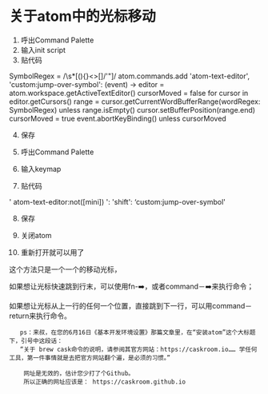 # 关于atom中的光标移动

1. 呼出Command Palette
2. 输入init script
3. 贴代码

  SymbolRegex = /\s*[(){}<>[\]/'"]/
  atom.commands.add 'atom-text-editor', 'custom:jump-over-symbol': (event) ->
  editor = atom.workspace.getActiveTextEditor()
  cursorMoved = false
  for cursor in editor.getCursors()
    range = cursor.getCurrentWordBufferRange(wordRegex: SymbolRegex)
    unless range.isEmpty()
      cursor.setBufferPosition(range.end)
      cursorMoved = true
  event.abortKeyBinding() unless cursorMoved

4. 保存

5. 呼出Command Palette
6. 输入keymap
7. 贴代码

  ' atom-text-editor:not([mini]) ':
  'shift': ‘custom:jump-over-symbol'

8. 保存

9. 关闭atom
10. 重新打开就可以用了


这个方法只是一个一个的移动光标，

如果想让光标快速跳到行末，可以使用fn-➡️，或者command－➡️来执行命令；

如果想让光标从上一行的任何一个位置，直接跳到下一行，可以用command－return来执行命令。

       ps：来叔，在您的6月16日《基本开发环境设置》那篇文章里，在“安装atom”这个大标题下，引号中这段话：
       “关于 brew cask命令的说明，请参阅其官方网站：https://caskroom.io…… 学任何工具，第一件事情就是去把官方网站翻个遍，是必须的习惯。”

        网址是无效的，估计您少打了个Github。
        所以正确的网址应该是： https://caskroom.github.io

